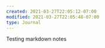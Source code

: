 ```yaml
---
created: 2021-03-27T22:05:12-07:00
modified: 2021-03-27T22:05:48-07:00
type: Journal
---
```


Testing markdown notes
